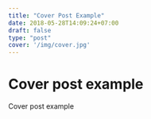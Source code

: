 ```yaml
---
title: "Cover Post Example"
date: 2018-05-28T14:09:24+07:00
draft: false
type: "post"
cover: '/img/cover.jpg'
---
```


# Cover post example
Cover post example